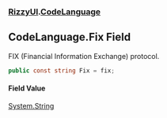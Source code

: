### [RizzyUI](RizzyUI 'RizzyUI').[CodeLanguage](RizzyUI.CodeLanguage 'RizzyUI.CodeLanguage')

## CodeLanguage.Fix Field

FIX (Financial Information Exchange) protocol.

```csharp
public const string Fix = fix;
```

#### Field Value
[System.String](https://docs.microsoft.com/en-us/dotnet/api/System.String 'System.String')